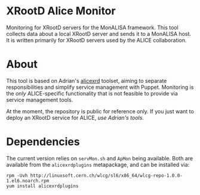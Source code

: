 # XRootD Alice Monitor

Monitoring for XRootD servers for the MonALISA framework.
This tool collects data about a local XRootD server and sends it to a MonALISA host.
It is written primarily for XRootD servers used by the ALICE collaboration.

# About

This tool is based on Adrian's [alicexrd](https://github.com/adriansev/alicexrd) toolset,
aiming to separate responsibilities and simplify service management with Puppet.
Monitoring is the *only* ALICE-specific functionality that is not feasible to provide via service management tools.

At the moment, the repository is public for reference only.
If you just want to deploy an XRootD service for ALICE, *use Adrian's tools*.

# Dependencies

The current version relies on `servMon.sh` and `ApMon` being available.
Both are available from the `alicexrdplugins` metapackage, and can be installed via:

    rpm -Uvh http://linuxsoft.cern.ch/wlcg/sl6/x86_64/wlcg-repo-1.0.0-1.el6.noarch.rpm
    yum install alicexrdplugins
   